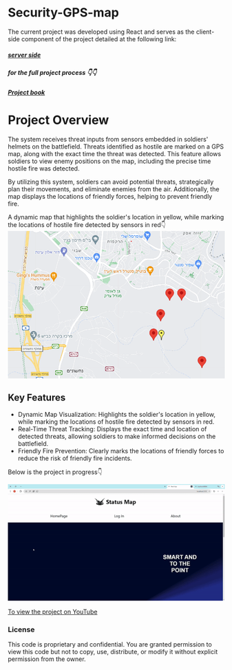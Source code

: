 # Security-GPS-map

The current project was developed using React and serves as the client-side component of the project detailed at the following link: 

##### [server side](https://github.com/odelamir/Arrow-projectiles)

##### for the full project process 👇👇



##### [Project book](https://drive.google.com/file/d/1q0O257fhMMjlEKydk6M4gX1ZXdwJTvoX/view?usp=sharing)

# Project Overview

The system receives threat inputs from sensors embedded in soldiers' helmets on the battlefield. Threats identified as hostile are marked on a GPS map, along with the exact time the threat was detected. This feature allows soldiers to view enemy positions on the map, including the precise time hostile fire was detected.

By utilizing this system, soldiers can avoid potential threats, strategically plan their movements, and eliminate enemies from the air. Additionally, the map displays the locations of friendly forces, helping to prevent friendly fire.




A dynamic map that highlights the soldier's location in yellow, while marking the locations of hostile fire detected by sensors in red👇
 ![simulation](map.png)


## Key Features

* Dynamic Map Visualization: Highlights the soldier's location in yellow, while marking the locations of hostile fire detected by sensors in red.
* Real-Time Threat Tracking: Displays the exact time and location of detected threats, allowing soldiers to make informed decisions on the battlefield.
* Friendly Fire Prevention: Clearly marks the locations of friendly forces to reduce the risk of friendly fire incidents.

Below is the project in progress👇


 
 ![Watch the simulation video](map_video.gif)

[To view the project on YouTube](https://youtu.be/b7UTdxI-3uE)



### License
This code is proprietary and confidential. You are granted permission to view this code but not to copy, use, distribute, or modify it without explicit permission from the owner.
